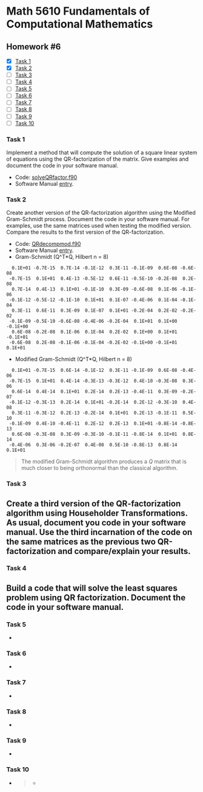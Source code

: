 # Math 5610 Fundamentals of Computational Mathematics

## Homework #6

- [x] [Task 1](#task-1)
- [x] [Task 2](#task-2)
- [ ] [Task 3](#task-3)
- [ ] [Task 4](#task-4)
- [ ] [Task 5](#task-5)
- [ ] [Task 6](#task-6)
- [ ] [Task 7](#task-7)
- [ ] [Task 8](#task-8)
- [ ] [Task 9](#task-9)
- [ ] [Task 10](#task-10)

### Task 1
Implement a method that will compute the solution of a square linear system of equations using the QR-factorization of the matrix. Give examples and document the code in your software manual.
- Code: [solveQRfactor.f90](solveQRfactor.f90)
- Software Manual [entry](Software_Manual/solveQRfactor.md).


### Task 2
Create another version of the QR-factorization algorithm using the Modified Gram-Schmidt process. Document the code in your software manual. For examples, use the same matrices used when testing the modified version. Compare the results to the first version of the QR-factorization.
- Code: [QRdecompmod.f90](QRdecompmod.f90)
- Software Manual [entry](Software_Manual/QRdecompmod.md).
- Gram-Schmidt (Q^T*Q, Hilbert n = 8)

```
  0.1E+01 -0.7E-15  0.7E-14 -0.1E-12  0.3E-11 -0.1E-09  0.6E-08 -0.6E-08
 -0.7E-15  0.1E+01  0.4E-13 -0.5E-12  0.6E-11 -0.5E-10 -0.2E-08  0.2E-08
  0.7E-14  0.4E-13  0.1E+01 -0.1E-10  0.3E-09 -0.6E-08  0.1E-06 -0.1E-06
 -0.1E-12 -0.5E-12 -0.1E-10  0.1E+01  0.1E-07 -0.4E-06  0.1E-04 -0.1E-04
  0.3E-11  0.6E-11  0.3E-09  0.1E-07  0.1E+01 -0.2E-04  0.2E-02 -0.2E-02
 -0.1E-09 -0.5E-10 -0.6E-08 -0.4E-06 -0.2E-04  0.1E+01  0.1E+00 -0.1E+00
  0.6E-08 -0.2E-08  0.1E-06  0.1E-04  0.2E-02  0.1E+00  0.1E+01 -0.1E+01
 -0.6E-08  0.2E-08 -0.1E-06 -0.1E-04 -0.2E-02 -0.1E+00 -0.1E+01  0.1E+01
```
- Modified Gram-Schmidt (Q^T*Q, Hilbert n = 8)
```
  0.1E+01 -0.7E-15  0.6E-14 -0.1E-12  0.3E-11 -0.1E-09  0.6E-08 -0.4E-06
 -0.7E-15  0.1E+01  0.4E-14 -0.3E-13 -0.3E-12  0.4E-10 -0.3E-08  0.3E-06
  0.6E-14  0.4E-14  0.1E+01  0.2E-14  0.2E-13 -0.4E-11  0.3E-09 -0.2E-07
 -0.1E-12 -0.3E-13  0.2E-14  0.1E+01 -0.2E-14  0.2E-12 -0.3E-10  0.4E-08
  0.3E-11 -0.3E-12  0.2E-13 -0.2E-14  0.1E+01  0.2E-13 -0.1E-11  0.5E-10
 -0.1E-09  0.4E-10 -0.4E-11  0.2E-12  0.2E-13  0.1E+01 -0.8E-14 -0.8E-13
  0.6E-08 -0.3E-08  0.3E-09 -0.3E-10 -0.1E-11 -0.8E-14  0.1E+01  0.8E-14
 -0.4E-06  0.3E-06 -0.2E-07  0.4E-08  0.5E-10 -0.8E-13  0.8E-14  0.1E+01
```

> The modified Gram-Schmidt algorithm produces a _Q_ matrix that is much closer to being orthonormal than the classical algorithm.

### Task 3

Create a third version of the QR-factorization algorithm using Householder Transformations. As usual, document you code in your software manual. Use the third incarnation of the code on the same matrices as the previous two QR-factorization and compare/explain your results.
- 

### Task 4
Build a code that will solve the least squares problem using QR factorization. Document the code in your software manual.
- 

### Task 5

- 

### Task 6

- 

### Task 7

- 

### Task 8


- 


### Task 9

- 

### Task 10


- > 
  >
  > - 